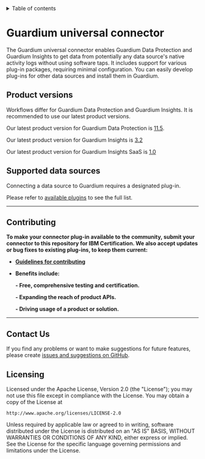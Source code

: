 <details closed="closed">
  <summary>Table of contents</summary>

  - [Guardium universal connector](#guardium-universal-connector)
  - [Product versions](#product-versions)
  - [Supported data sources](#supported-data-sources)
  - [Contributing](#contributing)
  - [Contact us](#contact-us)
  - [Licensing](#licensing)

</details>

# Guardium universal connector

The Guardium universal connector enables Guardium Data Protection and Guardium Insights to get data from potentially any data source's native activity logs without using software taps. It includes support for various plug-in packages, requiring minimal configuration. You can easily develop plug-ins for other data sources and install them in Guardium.

## Product versions
Workflows differ for Guardium Data Protection and Guardium Insights. It is recommended to use our latest product versions. 

Our latest product version for Guardium Data Protection is [11.5](docs/Guardium%20Data%20Protection).

Our latest product version for Guardium Insights is [3.2](docs/Guardium%20Insights/3.2.x/README.md)

Our latest product version for Guardium Insights SaaS is [1.0](docs/Guardium%20Insights/SaaS_1.0)

## Supported data sources
Connecting a data source to Guardium requires a designated plug-in. 

Please refer to [available plugins](docs/available_plugins.md) to see the full list.


***
## Contributing
**To make your connector plug-in available to the community, submit your connector to this repository for IBM Certification. We also accept updates or bug fixes to existing plug-ins, to keep them current:**

- **[Guidelines for contributing](CONTRIBUTING.md)**
- **Benefits include:**

  **- Free, comprehensive testing and certification.**

  **- Expanding the reach of product APIs.**

  **- Driving usage of a product or solution.**
***

## Contact Us
If you find any problems or want to make suggestions for future features, please create [issues and suggestions on GitHub](https://github.com/IBM/universal-connectors/issues).


## Licensing

Licensed under the Apache License, Version 2.0 (the "License");
you may not use this file except in compliance with the License.
You may obtain a copy of the License at

    http://www.apache.org/licenses/LICENSE-2.0

Unless required by applicable law or agreed to in writing, software
distributed under the License is distributed on an "AS IS" BASIS,
WITHOUT WARRANTIES OR CONDITIONS OF ANY KIND, either express or implied.
See the License for the specific language governing permissions and
limitations under the License.

